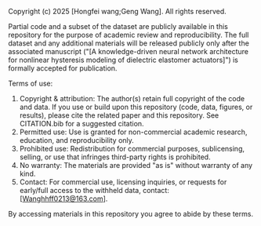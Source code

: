 Copyright (c) 2025 [Hongfei wang;Geng Wang]. All rights reserved.

Partial code and a subset of the dataset are publicly available in this repository for the purpose of academic review and reproducibility. The full dataset and any additional materials will be released publicly only after the associated manuscript ("[A knowledge-driven neural network architecture for nonlinear hysteresis modeling of dielectric elastomer actuators]") is formally accepted for publication.

Terms of use:
1. Copyright & attribution: The author(s) retain full copyright of the code and data. If you use or build upon this repository (code, data, figures, or results), please cite the related paper and this repository. See CITATION.bib for a suggested citation.
2. Permitted use: Use is granted for non-commercial academic research, education, and reproducibility only.
3. Prohibited use: Redistribution for commercial purposes, sublicensing, selling, or use that infringes third-party rights is prohibited.
4. No warranty: The materials are provided "as is" without warranty of any kind.
5. Contact: For commercial use, licensing inquiries, or requests for early/full access to the withheld data, contact: [Wanghhff0213@163.com].


By accessing materials in this repository you agree to abide by these terms.
